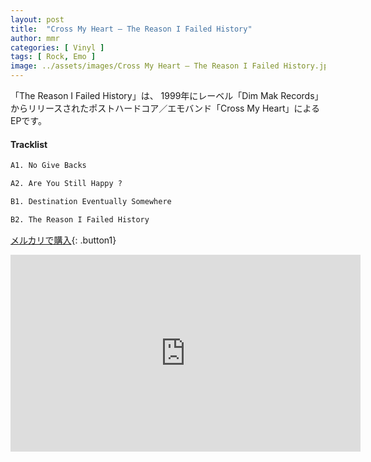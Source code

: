 ```yaml
---
layout: post
title:  "Cross My Heart – The Reason I Failed History"
author: mmr
categories: [ Vinyl ]
tags: [ Rock, Emo ]
image: ../assets/images/Cross My Heart – The Reason I Failed History.jpg
---
```


「The Reason I Failed History」は、
1999年にレーベル「Dim Mak Records」からリリースされたポストハードコア／エモバンド「Cross My Heart」によるEPです。

#### Tracklist
```md
A1. No Give Backs

A2. Are You Still Happy ?

B1. Destination Eventually Somewhere

B2. The Reason I Failed History
```

[メルカリで購入](https://jp.mercari.com/item/m43367520761?afid=6142608987){: .button1}

<iframe width="560" height="315" src="https://www.youtube.com/embed/Cr19CuSmdAo?si=NsFI9ghV2eQouulM" title="YouTube video player" frameborder="0" allow="accelerometer; autoplay; clipboard-write; encrypted-media; gyroscope; picture-in-picture; web-share" referrerpolicy="strict-origin-when-cross-origin" allowfullscreen></iframe>